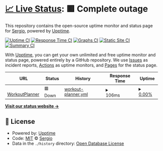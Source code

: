 # [📈 Live Status](https://demo.upptime.js.org): <!--live status--> **🟥 Complete outage**

This repository contains the open-source uptime monitor and status page for [Sergio](https://demo.upptime.js.org), powered by [Upptime](https://github.com/upptime/upptime).

[![Uptime CI](https://github.com/koj-co/upptime/workflows/Uptime%20CI/badge.svg)](https://github.com/koj-co/upptime/actions?query=workflow%3A%22Uptime+CI%22)
[![Response Time CI](https://github.com/koj-co/upptime/workflows/Response%20Time%20CI/badge.svg)](https://github.com/koj-co/upptime/actions?query=workflow%3A%22Response+Time+CI%22)
[![Graphs CI](https://github.com/koj-co/upptime/workflows/Graphs%20CI/badge.svg)](https://github.com/koj-co/upptime/actions?query=workflow%3A%22Graphs+CI%22)
[![Static Site CI](https://github.com/koj-co/upptime/workflows/Static%20Site%20CI/badge.svg)](https://github.com/koj-co/upptime/actions?query=workflow%3A%22Static+Site+CI%22)
[![Summary CI](https://github.com/koj-co/upptime/workflows/Summary%20CI/badge.svg)](https://github.com/koj-co/upptime/actions?query=workflow%3A%22Summary+CI%22)

With [Upptime](https://upptime.js.org), you can get your own unlimited and free uptime monitor and status page, powered entirely by a GitHub repository. We use [Issues](https://github.com/sergioclemente/WorkoutPlanner/issues) as incident reports, [Actions](https://github.com/sergioclemente/WorkoutPlanner/actions) as uptime monitors, and [Pages](https://demo.upptime.js.org) for the status page.

<!--start: status pages-->
<!-- This summary is generated by Upptime (https://github.com/upptime/upptime) -->
<!-- Do not edit this manually, your changes will be overwritten -->
<!-- prettier-ignore -->
| URL | Status | History | Response Time | Uptime |
| --- | ------ | ------- | ------------- | ------ |
| <img alt="" src="https://icons.duckduckgo.com/ip3/workoutplanner.herokuapp.com.ico" height="13"> [WorkoutPlanner](http://workoutplanner.herokuapp.com/) | 🟥 Down | [workout-planner.yml](https://github.com/sergioclemente/workoutplanner_upptime/commits/HEAD/history/workout-planner.yml) | <details><summary><img alt="Response time graph" src="./graphs/workout-planner/response-time-week.png" height="20"> 106ms</summary><br><a href="https://workoutplanner.upptime.js.org/history/workout-planner"><img alt="Response time 129" src="https://img.shields.io/endpoint?url=https%3A%2F%2Fraw.githubusercontent.com%2Fsergioclemente%2Fworkoutplanner_upptime%2FHEAD%2Fapi%2Fworkout-planner%2Fresponse-time.json"></a><br><a href="https://workoutplanner.upptime.js.org/history/workout-planner"><img alt="24-hour response time 142" src="https://img.shields.io/endpoint?url=https%3A%2F%2Fraw.githubusercontent.com%2Fsergioclemente%2Fworkoutplanner_upptime%2FHEAD%2Fapi%2Fworkout-planner%2Fresponse-time-day.json"></a><br><a href="https://workoutplanner.upptime.js.org/history/workout-planner"><img alt="7-day response time 106" src="https://img.shields.io/endpoint?url=https%3A%2F%2Fraw.githubusercontent.com%2Fsergioclemente%2Fworkoutplanner_upptime%2FHEAD%2Fapi%2Fworkout-planner%2Fresponse-time-week.json"></a><br><a href="https://workoutplanner.upptime.js.org/history/workout-planner"><img alt="30-day response time 92" src="https://img.shields.io/endpoint?url=https%3A%2F%2Fraw.githubusercontent.com%2Fsergioclemente%2Fworkoutplanner_upptime%2FHEAD%2Fapi%2Fworkout-planner%2Fresponse-time-month.json"></a><br><a href="https://workoutplanner.upptime.js.org/history/workout-planner"><img alt="1-year response time 138" src="https://img.shields.io/endpoint?url=https%3A%2F%2Fraw.githubusercontent.com%2Fsergioclemente%2Fworkoutplanner_upptime%2FHEAD%2Fapi%2Fworkout-planner%2Fresponse-time-year.json"></a></details> | <details><summary><a href="https://workoutplanner.upptime.js.org/history/workout-planner">0.00%</a></summary><a href="https://workoutplanner.upptime.js.org/history/workout-planner"><img alt="All-time uptime 76.20%" src="https://img.shields.io/endpoint?url=https%3A%2F%2Fraw.githubusercontent.com%2Fsergioclemente%2Fworkoutplanner_upptime%2FHEAD%2Fapi%2Fworkout-planner%2Fuptime.json"></a><br><a href="https://workoutplanner.upptime.js.org/history/workout-planner"><img alt="24-hour uptime 0.00%" src="https://img.shields.io/endpoint?url=https%3A%2F%2Fraw.githubusercontent.com%2Fsergioclemente%2Fworkoutplanner_upptime%2FHEAD%2Fapi%2Fworkout-planner%2Fuptime-day.json"></a><br><a href="https://workoutplanner.upptime.js.org/history/workout-planner"><img alt="7-day uptime 0.00%" src="https://img.shields.io/endpoint?url=https%3A%2F%2Fraw.githubusercontent.com%2Fsergioclemente%2Fworkoutplanner_upptime%2FHEAD%2Fapi%2Fworkout-planner%2Fuptime-week.json"></a><br><a href="https://workoutplanner.upptime.js.org/history/workout-planner"><img alt="30-day uptime 1.38%" src="https://img.shields.io/endpoint?url=https%3A%2F%2Fraw.githubusercontent.com%2Fsergioclemente%2Fworkoutplanner_upptime%2FHEAD%2Fapi%2Fworkout-planner%2Fuptime-month.json"></a><br><a href="https://workoutplanner.upptime.js.org/history/workout-planner"><img alt="1-year uptime 39.99%" src="https://img.shields.io/endpoint?url=https%3A%2F%2Fraw.githubusercontent.com%2Fsergioclemente%2Fworkoutplanner_upptime%2FHEAD%2Fapi%2Fworkout-planner%2Fuptime-year.json"></a></details>

<!--end: status pages-->

[**Visit our status website →**](https://demo.upptime.js.org)

## 📄 License

- Powered by: [Upptime](https://github.com/upptime/upptime)
- Code: [MIT](./LICENSE) © [Sergio](https://demo.upptime.js.org)
- Data in the `./history` directory: [Open Database License](https://opendatacommons.org/licenses/odbl/1-0/)
